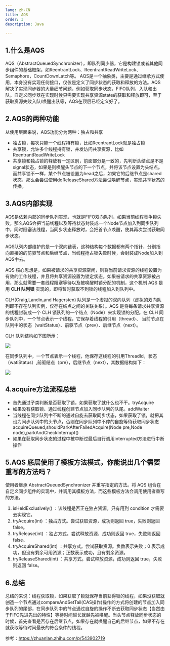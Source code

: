 ```yaml
---
lang: zh-CN
title: AQS
order: 3
description: Java

---
```




## 1.什么是AQS

AQS（AbstractQueuedSynchronizer），即队列同步器，它是构建锁或者其他同步组件的基础框架，如ReentrantLock、ReentrantReadWriteLock、Semaphore，CountDownLatch等。
AQS是一个抽象类，主要是通过继承方式使用，本身没有实现任何接口，仅仅是定义了同步状态的获取和释放的方法。AQS解决了实现同步器的大量细节问题，例如获取同步状态，FIFO队列，入队和出队。自定义同步器在实现时候只需要实现共享资源state的获取和释放即可，至于获取资源失败入队/唤醒出队等，AQS在顶层已经定义好了。

## 2.AQS的两种功能

从使用层面来说，AQS功能分为两种：独占和共享

- 独占锁，每次只能一个线程持有锁，比如ReentrantLock就是独占锁
- 共享锁，允许多个线程持有锁，并发访问共享资源，比如ReentrantReadWriteLock
- 共享锁和独占锁的释放有一定区别，前面部分是一致的，先判断头结点是不是signal状态，如果是则唤醒头节点的下一个节点，并将该节点设置为头结点。而共享锁不一样，某个节点被设置为head之后，如果它的后继节点是shared状态，那么会尝试使用doReleaseShared方法尝试唤醒节点，实现共享状态的传播。

## 3.AQS内部实现

AQS是依赖内部的同步队列实现，也就是FIFO双向队列，如果当前线程竞争锁失败，那么AQS会把当前线程以及等待状态封装成一个Node节点加入到同步队列中，同时阻塞该线程，当同步状态释放时，会把首节点唤醒，使其再次尝试获取同步状态。

AQS队列内部维护的是一个双向链表，这种结构每个数据都有两个指针，分别指向直接的的前驱节点和后继节点，当线程抢占锁失败时候，会封装成Node加入到AQS中去。

AQS 核心思想是，如果被请求的共享资源空闲，则将当前请求资源的线程设置为有效的工作线程，并且将共享资源设置为锁定状态。如果被请求的共享资源被占用，那么就需要一套线程阻塞等待以及被唤醒时锁分配的机制，这个机制 AQS 是用 **CLH 队列锁** 实现的，即将暂时获取不到锁的线程加入到队列中。

CLH(Craig,Landin,and Hagersten) 队列是一个虚拟的双向队列（虚拟的双向队列即不存在队列实例，仅存在结点之间的关联关系）。AQS 是将每条请求共享资源的线程封装成一个 CLH 锁队列的一个结点（Node）来实现锁的分配。在 CLH 同步队列中，一个节点表示一个线程，它保存着线程的引用（thread）、 当前节点在队列中的状态（waitStatus）、前驱节点（prev）、后继节点（next）。

CLH 队列结构如下图所示：

![](http://www.img.youngxy.top/Java/fig/AQS1.PNG)

在同步队列中，一个节点表示一个线程，他保存这线程的引用ThreadId，状态（watiStatus）,前驱结点（pre），后继节点（next），其数据结构如下：  

![](http://www.img.youngxy.top/Java/fig/AQS2.webp)

## 4.acquire方法流程总结

- 首先通过子类判断是否获取了锁，如果获取了就什么也不干。tryAcquire
- 如果没有获取锁、通过线程创建节点加入同步队列的队尾。addWaiter
- 当线程在同步队列中不断的通过自旋去获取同步状态，如果获取了锁，就把其设为同步队列中的头节点，否则在同步队列中不停的自旋等待获取同步状态 acquireQueued,shouldParkAfterFailedAcquire(Node pre,Node  node),parkAndCheckInterrupt()
- 如果在获取同步状态的过程中被中断过最后自行调用interrupted方法进行中断操作



## 5.AQS 底层使用了模板方法模式，你能说出几个需要重写的方法吗？

使用者继承 AbstractQueuedSynchronizer 并重写指定的方法。将 AQS 组合在自定义同步组件的实现中，并调用其模板方法，而这些模板方法会调用使用者重写的方法。

1. isHeldExclusively() ：该线程是否正在独占资源。只有用到 condition 才需要去实现它。
2. tryAcquire(int) ：独占方式。尝试获取资源，成功则返回 true，失败则返回 false。
3. tryRelease(int) ：独占方式。尝试释放资源，成功则返回 true，失败则返回 false。
4. tryAcquireShared(int) ：共享方式。尝试获取资源。负数表示失败；0 表示成功，但没有剩余可用资源；正数表示成功，且有剩余资源。
5. tryReleaseShared(int) ：共享方式。尝试释放资源，成功则返回 true，失败则返回 false。



## 6.总结

总结的来说：线程获取锁，如果获取了锁就保存当前获得锁的线程，如果没获取就创造一个节点通过compareAndSetTail(CAS操作)操作的方式将创建的节点加入同步队列的尾部，在同步队列中的节点通过自旋的操作不断去获取同步状态【当然由于FIFO先进先出的特性】等待时间越长就越先被唤醒。当头节点释放同步状态的时候，首先查看是否存在后继节点，如果存在就唤醒自己的后继节点，如果不存在就获取等待时间最长的符合条件的线程。  

参考：https://zhuanlan.zhihu.com/p/543902719